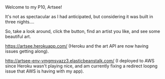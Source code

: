 Welcome to my P10, Artsee!

It's not as spectacular as I had anticipated, but considering it was built in three nights....

So, take a look around, click the button, find an artist you like, and see some beautiful art.

https://artsee.herokuapp.com/ (Heroku and the art API are now having issues getting along).

http://artsee-env-vmgmsvazz3.elasticbeanstalk.com/ (I deployed to AWS since Heroku wasn't playing nice, and am currently fixing a redirect loopng issue that AWS is having with my app).
